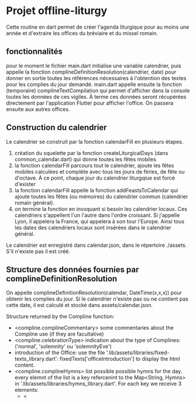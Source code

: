 # Projet offline-liturgy

Cette routine en dart permet de créer l'agenda liturgique pour au moins une année et d'extraire les offices du bréviaire et du missel romain.

## fonctionnalités

pour le moment le fichier main.dart initialise une variable calendrier, puis appelle la fonction complineDefinitionResolution(calendrier, date) pour donner en sortie toutes les références nécessaires à l'obtention des textes pour les complies du jour demandé.
main.dart appelle ensuite la fonction (temporaire) complineTextCompilation qui permet d'afficher dans la console toutes les données de ces vigiles. À terme ces données seront récupérées directement par l'application Flutter pour afficher l'office.
On passera ensuite aux autres offices.

## Construction du calendrier

Le calendrier se construit par la fonction calendarFill en plusieurs étapes.

1. création du squelette par la fonction createLiturgicalDays (dans common_calendar.dart) qui donne toutes les fêtes mobiles
2. la fonction calendarFill parcours tout le calendrier, ajoute les fêtes mobiles calculées et complète avec tous les jours de féries, de fête ou d'octave. À ce point, chaque jour du calendrier liturgqiue est forcé d'exister
3. la fonction calendarFill appelle la fonction addFeastsToCalendar qui ajoute toutes les fêtes (ou mémoires) du calendrier commun (calendrier romain général).
4. on termine la fonction en invoquant si besoin les calendrier locaux. Ces calendriers s'appellent l'un l'autre dans l'ordre croissant. Si j'appelle Lyon, il appelera la France, qui appelera à son tour l'Europe. Ainsi tous les dates des calendriers locaux sont insérées dans le calendrier général.

Le calendrier est enregistré dans calendar.json, dans le répertoire ./assets. S'il n'existe pas il est créé.

## Structure des données fournies par complineDefinitionResolution

On appelle complineDefinitionResolution(calendar, DateTime(x,x,x)) pour obtenir les complies du jour. Si le calendrier n'existe pas ou ne contient pas cette date, il est calculé et stocké dans assets/calendar.json.

Structure returned by the Compline function:

- <compline.complineCommentary> some commentaries about the Compline use (if they are facultative)
- <compline.celebrationType> indication about the type of Complines: ('normal', 'solemnity' ou 'solemnityEve')
- introduction of the Office: use the file '.lib/assets/libraries/fixed-texts_library.dart': fixedTexts['officeIntroduction'] to display the html content.
- <compline.complineHymns> list possible possible hymns for the day.
  every elemnt of the list is a key refercenint to the Map<String, Hymns> in '.lib/assets/libraries/hymns_library.dart'. For each key we receive 3 elements:
  - <<title> : official title of the Hymn
  - <author> author of the Hymn (not always provided)
  - <content> is the text of the Hymn in html code.
- <compline.complinePsalm1Antiphon>: first antiphon of first Psalm
- <compline.complinePsalm1Antiphon2>: second antiphon of first Psalm. If it's not empty, it should be great to display the first antiphon, then "or" and the second antiphon.
- <compline.complinePsalm1> key of the psalm of canticle to be found in '../assets/libraries/psalms_library.dart'
  - <psalms[compline.complinePsalm1]!.getTitle> returns the title of the psalm or canticle (can be empty)
  - <psalms[compline.complinePsalm1]!.getSubtitle> returns the subtitle only for the canticles (can be empty)
  - <psalms[compline.complinePsalm1]!.getCommentary> returns the biblical description of the psalm or canticle. It should be great to have the opportunity to display it (in shorter size ?)
  - <psalms[compline.complinePsalm1]!.getBiblicalReference> returns the biblical reference (only for the canticles)
  - <psalms[compline.complinePsalm1]!.getContent> returns the text of the psalm or canticle, formatted in html
- if <compline.complinePsalm2> is not empty (there is a second psalm), we use the same receipe for this second psalm
- <compline.complineReadingRef>: reference of the biblical reading
- <compline.complineReading>: content of the biblical reading
- <compline.complineResponsory>: responsory text
- <compline.complineEvangelicAntiphon>: antiphon for the Evangelic Canticle
- the Evangelic Canticle (Symeon Canticle) will be found in the psalms_library, using the key "NT_3": psalms['NT_3']
- <compline.complineOration>: list of the final orations. If there is more than one oration, display both, separated by "or".
- <compline.marialHymnRef>: marial hymns list. Same use as the hymns list for the beginning of the Compline Office
- conclusion of the Office: use the file '.lib/assets/libraries/fixed-texts_library.dart': fixedTexts['complineConclusion'] to display the html content.

